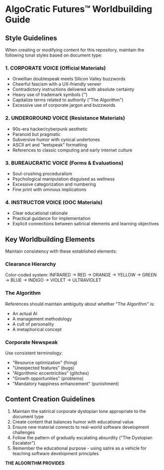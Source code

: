 # AlgoCratic Futures™ Worldbuilding Guide

## Style Guidelines

When creating or modifying content for this repository, maintain the following tonal styles based on document type:

### 1. CORPORATE VOICE (Official Materials)
- Orwellian doublespeak meets Silicon Valley buzzwords
- Cheerful fascism with a UX-friendly veneer
- Contradictory instructions delivered with absolute certainty
- Heavy use of trademark symbols (™)
- Capitalize terms related to authority ("The Algorithm")
- Excessive use of corporate jargon and buzzwords

### 2. UNDERGROUND VOICE (Resistance Materials)
- 90s-era hacker/cyberpunk aesthetic
- Paranoid but pragmatic
- Subversive humor with cynical undertones
- ASCII art and "leetspeak" formatting
- References to classic computing and early internet culture

### 3. BUREAUCRATIC VOICE (Forms & Evaluations)
- Soul-crushing proceduralism
- Psychological manipulation disguised as wellness
- Excessive categorization and numbering
- Fine print with ominous implications

### 4. INSTRUCTOR VOICE (OOC Materials)
- Clear educational rationale
- Practical guidance for implementation
- Explicit connections between satirical elements and learning objectives

## Key Worldbuilding Elements

Maintain consistency with these established elements:

### Clearance Hierarchy
Color-coded system: INFRARED → RED → ORANGE → YELLOW → GREEN → BLUE → INDIGO → VIOLET → ULTRAVIOLET

### The Algorithm
References should maintain ambiguity about whether "The Algorithm" is:
- An actual AI
- A management methodology
- A cult of personality
- A metaphorical concept

### Corporate Newspeak
Use consistent terminology:
- "Resource optimization" (firing)
- "Unexpected features" (bugs)
- "Algorithmic eccentricities" (glitches)
- "Growth opportunities" (problems)
- "Mandatory happiness enhancement" (punishment)

## Content Creation Guidelines

1. Maintain the satirical corporate dystopian tone appropriate to the document type
2. Create content that balances humor with educational value
3. Ensure new material connects to real-world software development challenges
4. Follow the pattern of gradually escalating absurdity ("The Dystopian Escalator")
5. Remember the educational purpose - using satire as a vehicle for teaching software development principles

**THE ALGORITHM PROVIDES**